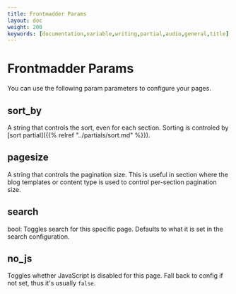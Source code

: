 ```yaml
---
title: Frontmadder Params
layout: doc
weight: 200
keywords: [documentation,variable,writing,partial,audio,general,title]
---
```

# Frontmadder Params
You can use the following param parameters to configure your pages.

## sort_by
A string that controls the sort, even for each section. Sorting is controled by [sort partial]({{% relref "../partials/sort.md" %}}).

## pagesize
A string that controls the pagination size. This is useful in section where the blog templates or content type is used to control per-section pagination size.

## search
bool: Toggles search for this specific page. Defaults to what it is set in the search configuration.

## no_js
Toggles whether JavaScript is disabled for this page. Fall back to config if not set, thus it's usually `false`.